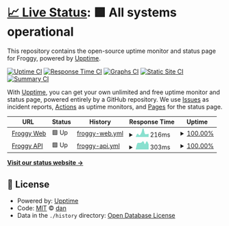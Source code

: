 # [📈 Live Status](https://danielnaoexiste.github.io/froggy-status): <!--live status--> **🟩 All systems operational**

This repository contains the open-source uptime monitor and status page for Froggy, powered by [Upptime](https://github.com/upptime/upptime).

[![Uptime CI](https://github.com/danielnaoexiste/bot-status/workflows/Uptime%20CI/badge.svg)](https://github.com/danielnaoexiste/bot-status/actions?query=workflow%3A%22Uptime+CI%22)
[![Response Time CI](https://github.com/danielnaoexiste/bot-status/workflows/Response%20Time%20CI/badge.svg)](https://github.com/danielnaoexiste/bot-status/actions?query=workflow%3A%22Response+Time+CI%22)
[![Graphs CI](https://github.com/danielnaoexiste/bot-status/workflows/Graphs%20CI/badge.svg)](https://github.com/danielnaoexiste/bot-status/actions?query=workflow%3A%22Graphs+CI%22)
[![Static Site CI](https://github.com/danielnaoexiste/bot-status/workflows/Static%20Site%20CI/badge.svg)](https://github.com/danielnaoexiste/bot-status/actions?query=workflow%3A%22Static+Site+CI%22)
[![Summary CI](https://github.com/danielnaoexiste/bot-status/workflows/Summary%20CI/badge.svg)](https://github.com/danielnaoexiste/bot-status/actions?query=workflow%3A%22Summary+CI%22)

With [Upptime](https://upptime.js.org), you can get your own unlimited and free uptime monitor and status page, powered entirely by a GitHub repository. We use [Issues](https://github.com/danielnaoexiste/bot-status/issues) as incident reports, [Actions](https://github.com/danielnaoexiste/bot-status/actions) as uptime monitors, and [Pages](https://danielnaoexiste.github.io/bot-status) for the status page.

<!--start: status pages-->
<!-- This summary is generated by Upptime (https://github.com/upptime/upptime) -->
<!-- Do not edit this manually, your changes will be overwritten -->
<!-- prettier-ignore -->
| URL | Status | History | Response Time | Uptime |
| --- | ------ | ------- | ------------- | ------ |
| <img alt="" src="https://icons.duckduckgo.com/ip3/froggy.danielnaoexiste.dev.ico" height="13"> [Froggy Web](https://froggy.danielnaoexiste.dev/) | 🟩 Up | [froggy-web.yml](https://github.com/danielnaoexiste/froggy-status/commits/HEAD/history/froggy-web.yml) | <details><summary><img alt="Response time graph" src="./graphs/froggy-web/response-time-week.png" height="20"> 216ms</summary><br><a href="https://danielnaoexiste.github.io/froggy-status/history/froggy-web"><img alt="Response time 479" src="https://img.shields.io/endpoint?url=https%3A%2F%2Fraw.githubusercontent.com%2Fdanielnaoexiste%2Ffroggy-status%2FHEAD%2Fapi%2Ffroggy-web%2Fresponse-time.json"></a><br><a href="https://danielnaoexiste.github.io/froggy-status/history/froggy-web"><img alt="24-hour response time 183" src="https://img.shields.io/endpoint?url=https%3A%2F%2Fraw.githubusercontent.com%2Fdanielnaoexiste%2Ffroggy-status%2FHEAD%2Fapi%2Ffroggy-web%2Fresponse-time-day.json"></a><br><a href="https://danielnaoexiste.github.io/froggy-status/history/froggy-web"><img alt="7-day response time 216" src="https://img.shields.io/endpoint?url=https%3A%2F%2Fraw.githubusercontent.com%2Fdanielnaoexiste%2Ffroggy-status%2FHEAD%2Fapi%2Ffroggy-web%2Fresponse-time-week.json"></a><br><a href="https://danielnaoexiste.github.io/froggy-status/history/froggy-web"><img alt="30-day response time 309" src="https://img.shields.io/endpoint?url=https%3A%2F%2Fraw.githubusercontent.com%2Fdanielnaoexiste%2Ffroggy-status%2FHEAD%2Fapi%2Ffroggy-web%2Fresponse-time-month.json"></a><br><a href="https://danielnaoexiste.github.io/froggy-status/history/froggy-web"><img alt="1-year response time 479" src="https://img.shields.io/endpoint?url=https%3A%2F%2Fraw.githubusercontent.com%2Fdanielnaoexiste%2Ffroggy-status%2FHEAD%2Fapi%2Ffroggy-web%2Fresponse-time-year.json"></a></details> | <details><summary><a href="https://danielnaoexiste.github.io/froggy-status/history/froggy-web">100.00%</a></summary><a href="https://danielnaoexiste.github.io/froggy-status/history/froggy-web"><img alt="All-time uptime 99.97%" src="https://img.shields.io/endpoint?url=https%3A%2F%2Fraw.githubusercontent.com%2Fdanielnaoexiste%2Ffroggy-status%2FHEAD%2Fapi%2Ffroggy-web%2Fuptime.json"></a><br><a href="https://danielnaoexiste.github.io/froggy-status/history/froggy-web"><img alt="24-hour uptime 100.00%" src="https://img.shields.io/endpoint?url=https%3A%2F%2Fraw.githubusercontent.com%2Fdanielnaoexiste%2Ffroggy-status%2FHEAD%2Fapi%2Ffroggy-web%2Fuptime-day.json"></a><br><a href="https://danielnaoexiste.github.io/froggy-status/history/froggy-web"><img alt="7-day uptime 100.00%" src="https://img.shields.io/endpoint?url=https%3A%2F%2Fraw.githubusercontent.com%2Fdanielnaoexiste%2Ffroggy-status%2FHEAD%2Fapi%2Ffroggy-web%2Fuptime-week.json"></a><br><a href="https://danielnaoexiste.github.io/froggy-status/history/froggy-web"><img alt="30-day uptime 100.00%" src="https://img.shields.io/endpoint?url=https%3A%2F%2Fraw.githubusercontent.com%2Fdanielnaoexiste%2Ffroggy-status%2FHEAD%2Fapi%2Ffroggy-web%2Fuptime-month.json"></a><br><a href="https://danielnaoexiste.github.io/froggy-status/history/froggy-web"><img alt="1-year uptime 99.97%" src="https://img.shields.io/endpoint?url=https%3A%2F%2Fraw.githubusercontent.com%2Fdanielnaoexiste%2Ffroggy-status%2FHEAD%2Fapi%2Ffroggy-web%2Fuptime-year.json"></a></details>
| <img alt="" src="https://froggy.danielnaoexiste.dev/froggy.ico" height="13"> [Froggy API](https://froggy-api.danielnaoexiste.dev/api) | 🟩 Up | [froggy-api.yml](https://github.com/danielnaoexiste/froggy-status/commits/HEAD/history/froggy-api.yml) | <details><summary><img alt="Response time graph" src="./graphs/froggy-api/response-time-week.png" height="20"> 303ms</summary><br><a href="https://danielnaoexiste.github.io/froggy-status/history/froggy-api"><img alt="Response time 304" src="https://img.shields.io/endpoint?url=https%3A%2F%2Fraw.githubusercontent.com%2Fdanielnaoexiste%2Ffroggy-status%2FHEAD%2Fapi%2Ffroggy-api%2Fresponse-time.json"></a><br><a href="https://danielnaoexiste.github.io/froggy-status/history/froggy-api"><img alt="24-hour response time 232" src="https://img.shields.io/endpoint?url=https%3A%2F%2Fraw.githubusercontent.com%2Fdanielnaoexiste%2Ffroggy-status%2FHEAD%2Fapi%2Ffroggy-api%2Fresponse-time-day.json"></a><br><a href="https://danielnaoexiste.github.io/froggy-status/history/froggy-api"><img alt="7-day response time 303" src="https://img.shields.io/endpoint?url=https%3A%2F%2Fraw.githubusercontent.com%2Fdanielnaoexiste%2Ffroggy-status%2FHEAD%2Fapi%2Ffroggy-api%2Fresponse-time-week.json"></a><br><a href="https://danielnaoexiste.github.io/froggy-status/history/froggy-api"><img alt="30-day response time 313" src="https://img.shields.io/endpoint?url=https%3A%2F%2Fraw.githubusercontent.com%2Fdanielnaoexiste%2Ffroggy-status%2FHEAD%2Fapi%2Ffroggy-api%2Fresponse-time-month.json"></a><br><a href="https://danielnaoexiste.github.io/froggy-status/history/froggy-api"><img alt="1-year response time 304" src="https://img.shields.io/endpoint?url=https%3A%2F%2Fraw.githubusercontent.com%2Fdanielnaoexiste%2Ffroggy-status%2FHEAD%2Fapi%2Ffroggy-api%2Fresponse-time-year.json"></a></details> | <details><summary><a href="https://danielnaoexiste.github.io/froggy-status/history/froggy-api">100.00%</a></summary><a href="https://danielnaoexiste.github.io/froggy-status/history/froggy-api"><img alt="All-time uptime 83.78%" src="https://img.shields.io/endpoint?url=https%3A%2F%2Fraw.githubusercontent.com%2Fdanielnaoexiste%2Ffroggy-status%2FHEAD%2Fapi%2Ffroggy-api%2Fuptime.json"></a><br><a href="https://danielnaoexiste.github.io/froggy-status/history/froggy-api"><img alt="24-hour uptime 100.00%" src="https://img.shields.io/endpoint?url=https%3A%2F%2Fraw.githubusercontent.com%2Fdanielnaoexiste%2Ffroggy-status%2FHEAD%2Fapi%2Ffroggy-api%2Fuptime-day.json"></a><br><a href="https://danielnaoexiste.github.io/froggy-status/history/froggy-api"><img alt="7-day uptime 100.00%" src="https://img.shields.io/endpoint?url=https%3A%2F%2Fraw.githubusercontent.com%2Fdanielnaoexiste%2Ffroggy-status%2FHEAD%2Fapi%2Ffroggy-api%2Fuptime-week.json"></a><br><a href="https://danielnaoexiste.github.io/froggy-status/history/froggy-api"><img alt="30-day uptime 68.46%" src="https://img.shields.io/endpoint?url=https%3A%2F%2Fraw.githubusercontent.com%2Fdanielnaoexiste%2Ffroggy-status%2FHEAD%2Fapi%2Ffroggy-api%2Fuptime-month.json"></a><br><a href="https://danielnaoexiste.github.io/froggy-status/history/froggy-api"><img alt="1-year uptime 83.78%" src="https://img.shields.io/endpoint?url=https%3A%2F%2Fraw.githubusercontent.com%2Fdanielnaoexiste%2Ffroggy-status%2FHEAD%2Fapi%2Ffroggy-api%2Fuptime-year.json"></a></details>

<!--end: status pages-->

[**Visit our status website →**](https://danielnaoexiste.github.io/froggy-status)

## 📄 License

- Powered by: [Upptime](https://github.com/upptime/upptime)
- Code: [MIT](./LICENSE) © [dan](danielnaoexiste.dev)
- Data in the `./history` directory: [Open Database License](https://opendatacommons.org/licenses/odbl/1-0/)
